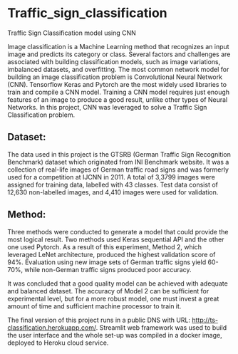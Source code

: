 # Traffic_sign_classification
Traffic Sign Classification model using CNN

Image classification is a Machine Learning method that recognizes an input image and predicts its category or class. Several factors and challenges are associated with building classification models, such as image variations, imbalanced datasets, and overfitting. The most common network model for building an image classification problem is Convolutional Neural Network (CNN). Tensorflow Keras and Pytorch are the most widely used libraries to train and compile a CNN model. Training a CNN model requires just enough features of an image to produce a good result, unlike other types of Neural Networks. In this project, CNN was leveraged to solve a Traffic Sign Classification problem.

## Dataset:
The data used in this project is the GTSRB (German Traffic Sign Recognition Benchmark) dataset which originated from INI Benchmark website. It was a collection of real-life images of German traffic road signs and was formerly used for a competition at IJCNN in 2011.
A total of 3,3799 images were assigned for training data, labelled with 43 classes. Test data consist of 12,630 non-labelled images, and 4,410 images were used for validation.

## Method:
Three methods were conducted to generate a model that could provide the most logical result. Two methods used Keras sequential API and the other one used Pytorch. As a result of this experiment, Method 2, which leveraged LeNet architecture, produced the highest validation score of 94%. Evaluation using new image sets of German traffic signs yield 60-70%, while non-German traffic signs produced poor accuracy. 

It was concluded that a good quality model can be achieved with adequate and balanced dataset. The accuracy of Model 2 can be sufficient for experimental level, but for a more robust model, one must invest a great amount of time and sufficient machine processor to train it.

The final version of this project runs in a public DNS with URL: http://ts-classification.herokuapp.com/. Streamlit web framework was used to build the user interface and the whole set-up was compiled in a docker image, deployed to Heroku cloud service.


